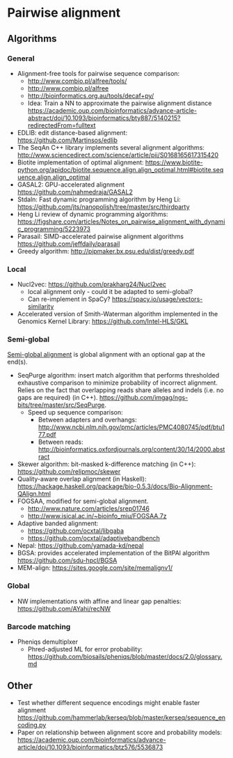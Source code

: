 # Pairwise alignment

## Algorithms

### General

* Alignment-free tools for pairwise sequence comparison:
    * http://www.combio.pl/alfree/tools/
    * http://www.combio.pl/alfree
    * http://bioinformatics.org.au/tools/decaf+py/
    * Idea: Train a NN to approximate the pairwise alignment distance https://academic.oup.com/bioinformatics/advance-article-abstract/doi/10.1093/bioinformatics/bty887/5140215?redirectedFrom=fulltext
* EDLIB: edit distance-based alignment: https://github.com/Martinsos/edlib
* The SeqAn C++ library implements several alignment algorithms:
http://www.sciencedirect.com/science/article/pii/S0168165617315420
* Biotite implementation of optimal alignment: https://www.biotite-python.org/apidoc/biotite.sequence.align.align_optimal.html#biotite.sequence.align.align_optimal
* GASAL2: GPU-accelerated alignment https://github.com/nahmedraja/GASAL2
* Stdaln: Fast dynamic programming algorithm by Heng Li: https://github.com/jts/nanopolish/tree/master/src/thirdparty
* Heng Li review of dynamic programming algorithms: https://figshare.com/articles/Notes_on_pairwise_alignment_with_dynamic_programming/5223973
* Parasail: SIMD-accelerated pairwise alignment algorithms https://github.com/jeffdaily/parasail
* Greedy algorithm: http://pipmaker.bx.psu.edu/dist/greedy.pdf

### Local

* Nucl2vec: https://github.com/prakharg24/Nucl2vec
    * local alignment only - could it be adapted to semi-global?
    * Can re-implement in SpaCy? https://spacy.io/usage/vectors-similarity
* Accelerated version of Smith-Waterman algorithm implemented in the Genomics Kernel Library: https://github.com/Intel-HLS/GKL

### Semi-global

[Semi-global alignment](
http://www.bioinf.uni-freiburg.de/Lehre/Courses/2013_SS/V_Bioinformatik_1/lecture4.pdf) is global alignment with an optional gap at the end(s).

* SeqPurge algorithm: insert match algorithm that performs thresholded exhaustive
   comparison to minimize probability of incorrect alignment. Relies on the fact that
   overlapping reads share alleles and indels (i.e. no gaps are required) (in C++).
   https://github.com/imgag/ngs-bits/tree/master/src/SeqPurge.
   * Speed up sequence comparison:
      * Between adapters and overhangs: http://www.ncbi.nlm.nih.gov/pmc/articles/PMC4080745/pdf/btu177.pdf
      * Between reads: http://bioinformatics.oxfordjournals.org/content/30/14/2000.abstract
* Skewer algorithm: bit-masked k-difference matching (in C++): https://github.com/relipmoc/skewer
* Quality-aware overlap alignment (in Haskell): https://hackage.haskell.org/package/bio-0.5.3/docs/Bio-Alignment-QAlign.html
* FOGSAA, modified for semi-global alignment.
   * http://www.nature.com/articles/srep01746
   * http://www.isical.ac.in/~bioinfo_miu/FOGSAA.7z
* Adaptive banded alignment:
   * https://github.com/ocxtal/libgaba
   * https://github.com/ocxtal/adaptivebandbench
* Nepal: https://github.com/yamada-kd/nepal
* BGSA: provides accelerated implementation of the BitPAl algorithm https://github.com/sdu-hpcl/BGSA
* MEM-align: https://sites.google.com/site/memalignv1/

### Global

* NW implementations with affine and linear gap penalties: https://github.com/AYahi/recNW

### Barcode matching

* Pheniqs demultiplxer
   * Phred-adjusted ML for error probability: https://github.com/biosails/pheniqs/blob/master/docs/2.0/glossary.md

## Other

* Test whether different sequence encodings might enable faster alignment
https://github.com/hammerlab/kerseq/blob/master/kerseq/sequence_encoding.py
* Paper on relationship between alignment score and probability models: https://academic.oup.com/bioinformatics/advance-article/doi/10.1093/bioinformatics/btz576/5536873
